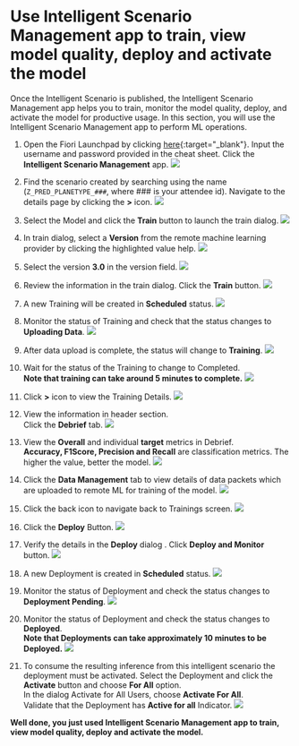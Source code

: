 # Use Intelligent Scenario Management app to train, view model quality, deploy and activate the model

Once the Intelligent Scenario is published, the Intelligent Scenario Management app helps you to train, monitor the model quality, deploy, and activate the model for productive usage.
In this section, you will use the Intelligent Scenario Management app to perform ML operations.

1. Open the Fiori Launchpad by clicking [here](https://18.214.3.29:44301/sap/bc/ui5_ui5/ui2/ushell/shells/abap/FioriLaunchpad.html?sap-client=100&sap-language=EN#Shell-home){:target="\_blank"}. Input the username and password provided in the cheat sheet. Click the **Intelligent Scenario Management** app.
   ![](./images/32.png)

2. Find the scenario created by searching using the name (`Z_PRED_PLANETYPE_###`, where ### is your attendee id). Navigate to the details page by clicking the **>** icon.
   ![](./images/manage-1.png)

3. Select the Model and click the **Train** button to launch the train dialog.
   ![](./images/manage-2.png)

4. In train dialog, select a **Version** from the remote machine learning provider by clicking the highlighted value help.
   ![](./images/manage-3.png)

5. Select the version **3.0** in the version field.
   ![](./images/manage-4.png)

6. Review the information in the train dialog. Click the **Train** button.
   ![](./images/manage-5.png)

7. A new Training will be created in **Scheduled** status.
   ![](./images/manage-6.png)

8. Monitor the status of Training and check that the status changes to **Uploading Data**.
   ![](./images/manage-18.png)

9. After data upload is complete, the status will change to **Training**.
   ![](./images/manage-7.png)

10. Wait for the status of the Training to change to Completed.<br/> **Note that training can take around 5 minutes to complete.**
    ![](./images/manage-8.png)

11. Click **>** icon to view the Training Details.
    ![](./images/manage-9.png)

12. View the information in header section.<br/> Click the **Debrief** tab.
    ![](./images/manage-10.png)

13. View the **Overall** and individual **target** metrics in Debrief. <br/>**Accuracy, F1Score, Precision and Recall** are classification metrics. The higher the value, better the model.
    ![](./images/manage-10.png)

14. Click the **Data Management** tab to view details of data packets which are uploaded to remote ML for training of the model.
    ![](./images/manage-11.png)

15. Click the back icon to navigate back to Trainings screen.
    ![](./images/manage-12.png)

16. Click the **Deploy** Button.
    ![](./images/manage-13.png)

17. Verify the details in the **Deploy** dialog . Click **Deploy and Monitor** button.
    ![](./images/manage-14.png)

18. A new Deployment is created in **Scheduled** status.
    ![](./images/ScheduleDeployment.png)

19. Monitor the status of Deployment and check the status changes to **Deployment Pending**.
    ![](./images/manage-15.png)

20. Monitor the status of Deployment and check the status changes to **Deployed**. <br/>**Note that Deployments can take approximately 10 minutes to be Deployed.**
    ![](./images/manage-16.png)

21. To consume the resulting inference from this intelligent scenario the deployment must be activated. Select the Deployment and click the **Activate** button and choose **For All** option. <br/>In the dialog Activate for All Users, choose **Activate For All**.<br/> Validate that the Deployment has **Active for all** Indicator.
    ![](./images/manage-17.png)

**Well done, you just used Intelligent Scenario Management app to train, view model quality, deploy and activate the model.**
